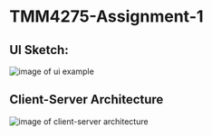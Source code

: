 # TMM4275-Assignment-1

## UI Sketch:
![image of ui example](https://github.com/aspleym/TMM4275-Assignment-1/blob/main/images/ui.png)

## Client-Server Architecture
![image of client-server architecture](https://github.com/aspleym/TMM4275-Assignment-1/blob/main/images/Client-server%20architecture.png)
